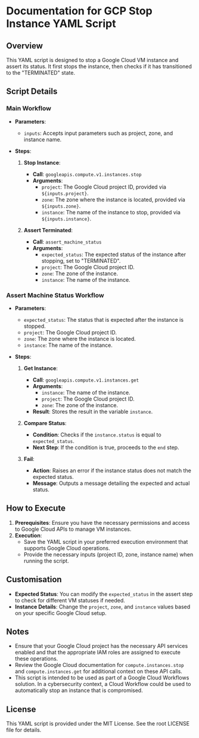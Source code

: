 # Documentation for GCP Stop Instance YAML Script

## Overview
This YAML script is designed to stop a Google Cloud VM instance and assert its status. It first stops the instance, then checks if it has transitioned to the "TERMINATED" state.

## Script Details

### Main Workflow
- **Parameters**: 
  - `inputs`: Accepts input parameters such as project, zone, and instance name.
  
- **Steps**:
  1. **Stop Instance**:
     - **Call**: `googleapis.compute.v1.instances.stop`
     - **Arguments**:
       - `project`: The Google Cloud project ID, provided via `${inputs.project}`.
       - `zone`: The zone where the instance is located, provided via `${inputs.zone}`.
       - `instance`: The name of the instance to stop, provided via `${inputs.instance}`.
  
  2. **Assert Terminated**:
     - **Call**: `assert_machine_status`
     - **Arguments**:
       - `expected_status`: The expected status of the instance after stopping, set to "TERMINATED".
       - `project`: The Google Cloud project ID.
       - `zone`: The zone of the instance.
       - `instance`: The name of the instance.

### Assert Machine Status Workflow
- **Parameters**:
  - `expected_status`: The status that is expected after the instance is stopped.
  - `project`: The Google Cloud project ID.
  - `zone`: The zone where the instance is located.
  - `instance`: The name of the instance.

- **Steps**:
  1. **Get Instance**:
     - **Call**: `googleapis.compute.v1.instances.get`
     - **Arguments**:
       - `instance`: The name of the instance.
       - `project`: The Google Cloud project ID.
       - `zone`: The zone of the instance.
     - **Result**: Stores the result in the variable `instance`.

  2. **Compare Status**:
     - **Condition**: Checks if the `instance.status` is equal to `expected_status`.
     - **Next Step**: If the condition is true, proceeds to the `end` step.

  3. **Fail**:
     - **Action**: Raises an error if the instance status does not match the expected status.
     - **Message**: Outputs a message detailing the expected and actual status.

## How to Execute
1. **Prerequisites**: Ensure you have the necessary permissions and access to Google Cloud APIs to manage VM instances.
2. **Execution**:
   - Save the YAML script in your preferred execution environment that supports Google Cloud operations.
   - Provide the necessary inputs (project ID, zone, instance name) when running the script.

## Customisation
- **Expected Status**: You can modify the `expected_status` in the assert step to check for different VM statuses if needed.
- **Instance Details**: Change the `project`, `zone`, and `instance` values based on your specific Google Cloud setup.

## Notes
- Ensure that your Google Cloud project has the necessary API services enabled and that the appropriate IAM roles are assigned to execute these operations.
- Review the Google Cloud documentation for `compute.instances.stop` and `compute.instances.get` for additional context on these API calls.
- This script is intended to be used as part of a Google Cloud Workflows solution. In a cybersecurity context, a Cloud Workflow could be used to automatically stop an instance that is compromised.

## License
This YAML script is provided under the MIT License. See the root LICENSE file for details.
